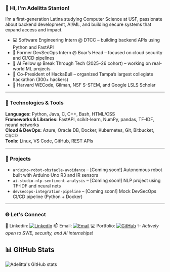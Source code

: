 ### 👋 Hi, I'm Adelitta Stanton!

I’m a first-generation Latina studying Computer Science at USF, passionate about backend development, AI/ML, and building secure systems that expand access and impact.

- 💻 Software Engineering Intern @ DTCC – building backend APIs using Python and FastAPI
- 🔐 Former DevSecOps Intern @ Boar’s Head – focused on cloud security and CI/CD pipelines
- 🧠 AI Fellow @ Break Through Tech (2025–26 cohort) – working on real-world ML projects
- 🚀 Co-President of HackaBull – organized Tampa’s largest collegiate hackathon (300+ hackers)
- 🌟 Harvard WECode, Gilman, NSF S-STEM, and Google LSLS Scholar

---

### 🔧 Technologies & Tools

**Languages:** Python, Java, C, C++, Bash, HTML/CSS  
**Frameworks & Libraries:** FastAPI, scikit-learn, NumPy, pandas, TF-IDF, neural networks  
**Cloud & DevOps:** Azure, Oracle DB, Docker, Kubernetes, Git, Bitbucket, CI/CD  
**Tools:** Linux, VS Code, GitHub, REST APIs 

---

### 🔗 Projects

- `arduino-robot-obstacle-avoidance` – [Coming soon!] Autonomous robot built with Arduino Uno R3 and IR sensors  
- `ai-studio-nlp-sentiment-analysis` – [Coming soon!] NLP project using TF-IDF and neural nets  
- `devsecops-integration-pipeline` – [Coming soon!] Mock DevSecOps CI/CD pipeline (Python + Docker)

---

### 🌐 Let's Connect
📎 Linkedin: [![LinkedIn](https://img.shields.io/badge/LinkedIn-blue?logo=linkedin&logoColor=white)](https://www.linkedin.com/in/adelitta) 
📫 Email: [![Email](https://img.shields.io/badge/Email-D14836?logo=gmail&logoColor=white)](mailto:adelittastanton@gmail.com) 
💻 Portfolio: [![GitHub](https://img.shields.io/badge/GitHub-181717?logo=github&logoColor=white)](https://github.com/TheAdelitta)
✨ *Actively open to SWE, security, and AI internships!*

## 📊 GitHub Stats
![Adelitta's GitHub stats](https://github-readme-stats.vercel.app/api?username=TheAdelitta&show_icons=true&theme=tokyonight)

<!--
**TheAdelitta/TheAdelitta** is a ✨ _special_ ✨ repository because its `README.md` (this file) appears on your GitHub profile.

Here are some ideas to get you started:

- 🔭 I’m currently working on ...
- 🌱 I’m currently learning ...
- 👯 I’m looking to collaborate on ...
- 🤔 I’m looking for help with ...
- 💬 Ask me about ...
- 📫 How to reach me: ...
- 😄 Pronouns: ...
- ⚡ Fun fact: ...
-->
